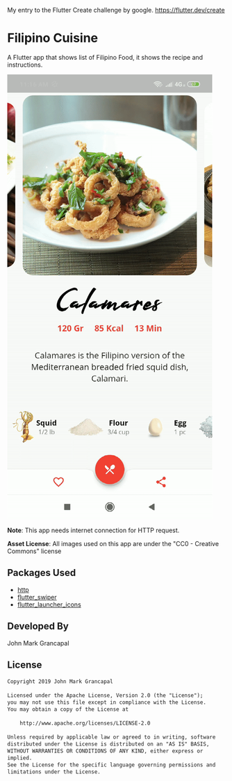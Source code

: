 My entry to the Flutter Create challenge by google. https://flutter.dev/create

# Filipino Cuisine

A Flutter app that shows list of Filipino Food, it shows the recipe and instructions.

![App Demo](Filipino_Cuisine.gif)

**Note**: This app needs internet connection for HTTP request.

**Asset License**: All images used on this app are under the "CC0 - Creative Commons" license

## Packages Used

* [http](https://pub.dartlang.org/packages/http)
* [flutter_swiper](https://pub.dartlang.org/packages/flutter_swiper)
* [flutter_launcher_icons](https://pub.dartlang.org/packages/flutter_launcher_icons)

## Developed By

John Mark Grancapal

## License

    Copyright 2019 John Mark Grancapal

    Licensed under the Apache License, Version 2.0 (the "License");
    you may not use this file except in compliance with the License.
    You may obtain a copy of the License at

        http://www.apache.org/licenses/LICENSE-2.0

    Unless required by applicable law or agreed to in writing, software
    distributed under the License is distributed on an "AS IS" BASIS,
    WITHOUT WARRANTIES OR CONDITIONS OF ANY KIND, either express or implied.
    See the License for the specific language governing permissions and
    limitations under the License.
